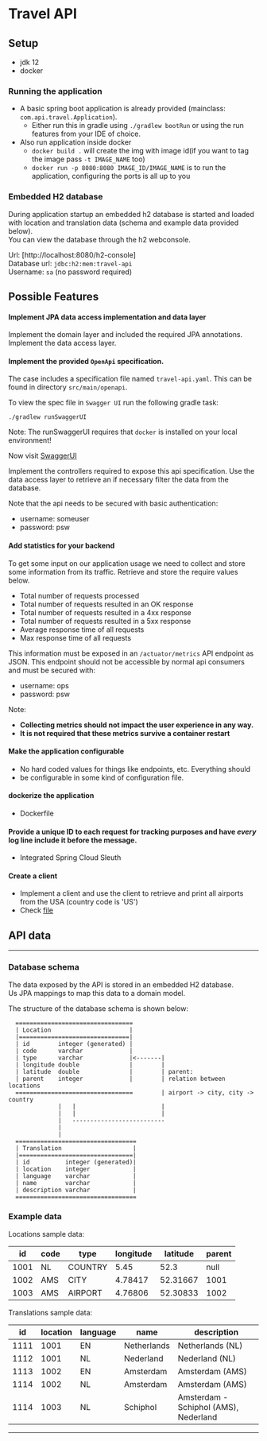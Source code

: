 # Travel API

## Setup
* jdk 12
* docker 

### Running the application

* A basic spring boot application is already provided (mainclass: `com.api.travel.Application`). 
    - Either run this in gradle using `./gradlew bootRun` or using the run features from your IDE of choice.
* Also run application inside docker
    - `docker build .` will create the img with image id(if you want to tag the image pass `-t IMAGE_NAME` too)
    - `docker run -p 8080:8080 IMAGE_ID/IMAGE_NAME` is to run the application, configuring the ports is all up to you  

### Embedded H2 database

During application startup an embedded h2 database is started and loaded with location and translation data (schema and example data provided below).   
You can view the database through the h2 webconsole.   

Url: [http://localhost:8080/h2-console]   
Database url: `jdbc:h2:mem:travel-api`   
Username: `sa` (no password required)   

Possible Features
----------

#### Implement JPA data access implementation and data layer

Implement the domain layer and included the required JPA annotations.
Implement the data access layer.

#### Implement the provided `OpenApi` specification.

The case includes a specification file named `travel-api.yaml`.
This can be found in directory `src/main/openapi`.

To view the spec file in `Swagger UI` run the following gradle task:

```
./gradlew runSwaggerUI
```

Note:
The runSwaggerUI requires that `docker` is installed on your local environment!

Now visit [SwaggerUI](http://localhost:8050)

Implement the controllers required to expose this api specification.
Use the data access layer to retrieve an if necessary filter the data from the database.

Note that the api needs to be secured with basic authentication:
- username: someuser
- password: psw

#### Add statistics for your backend

To get some input on our application usage we need to collect and store
some information from its traffic. Retrieve and store the require values
below.

-   Total number of requests processed
-   Total number of requests resulted in an OK response
-   Total number of requests resulted in a 4xx response
-   Total number of requests resulted in a 5xx response
-   Average response time of all requests
-   Max response time of all requests

This information must be exposed in an `/actuator/metrics` API endpoint as JSON.
This endpoint should not be accessible by normal api consumers and must be secured with:
- username: ops
- password: psw

Note:
- **Collecting metrics should not impact the user experience in any way.**
- **It is not required that these metrics survive a container restart**

#### Make the application configurable
* No hard coded values for things like endpoints, etc. Everything should
* be configurable in some kind of configuration file.

#### dockerize the application
* Dockerfile

#### Provide a unique ID to each request for tracking purposes and have *every* log line include it before the message.
* Integrated Spring Cloud Sleuth

#### Create a client
* Implement a client and use the client to retrieve and print all airports from the USA (country code is 'US')
* Check [file](airports-from-us.sh) 

## API data
--------

### Database schema

The data exposed by the API is stored in an embedded H2 database.   
Us JPA mappings to map this data to a domain model.   

The structure of the database schema is shown below:

      =================================
      | Location                      |
      |===============================|
      | id        integer (generated) |
      | code      varchar             |
      | type      varchar             |<-------|
      | longitude double              |        |
      | latitude  double              |        | parent:                           
      | parent    integer             |        | relation between locations 
      =================================        | airport -> city, city -> country   
                  |   |                        |
                  |   |                        |
                  |   --------------------------
                  |
                  |
      ==================================
      | Translation                    |
      |================================|
      | id          integer (generated)|
      | location    integer            |
      | language    varchar            |
      | name        varchar            |
      | description varchar            |
      ==================================
      
### Example data

Locations sample data:

| id  | code | type  | longitude | latitude | parent |
|-----|------|-------|-----------|----------|--------|
| 1001|NL    |COUNTRY|5.45       |52.3      |null    |
| 1002|AMS   |CITY   |4.78417    |52.31667  |1001    |
| 1003|AMS   |AIRPORT|4.76806    |52.30833  |1002    |

Translations sample data:

| id   | location | language | name        | description                           |
|------|----------|----------|-------------|---------------------------------------|
| 1111 | 1001     | EN       | Netherlands | Netherlands (NL)                      |
| 1112 | 1001     | NL       | Nederland   | Nederland (NL)                        |
| 1113 | 1002     | EN       | Amsterdam   | Amsterdam (AMS)                       |
| 1114 | 1002     | NL       | Amsterdam   | Amsterdam (AMS)                       |
| 1114 | 1003     | NL       | Schiphol    | Amsterdam - Schiphol (AMS), Nederland |

---